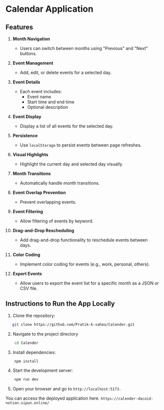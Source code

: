# Calendar Application

## Features

1. **Month Navigation**
   - Users can switch between months using "Previous" and "Next" buttons.

2. **Event Management**
   - Add, edit, or delete events for a selected day.

3. **Event Details**
   - Each event includes:
     - Event name
     - Start time and end time
     - Optional description

4. **Event Display**
   - Display a list of all events for the selected day.

5. **Persistence**
   - Use `localStorage` to persist events between page refreshes.

6. **Visual Highlights**
   - Highlight the current day and selected day visually.

7. **Month Transitions**
   - Automatically handle month transitions.

8. **Event Overlap Prevention**
   - Prevent overlapping events.

9. **Event Filtering**
   - Allow filtering of events by keyword.

10. **Drag-and-Drop Rescheduling**
    - Add drag-and-drop functionality to reschedule events between days.

11. **Color Coding**
    - Implement color coding for events (e.g., work, personal, others).

12. **Export Events**
    - Allow users to export the event list for a specific month as a JSON or CSV file.

## Instructions to Run the App Locally
1. Clone the repository:
```bash
   git clone https://github.com/Pratik-k-sahoo/Calender.git
```
2. Navigate to the project directory

```bash
    cd Calender
```
3. Install dependencies:

```bash
    npm install
```

4. Start the development server:

```bash
    npm run dev
```

5. Open your browser and go to ```http://localhost:5173.```


You can access the deployed application here. ```https://calender-dacoid-notion.sipun.online/```